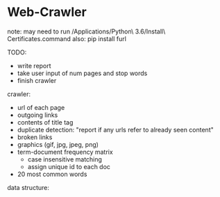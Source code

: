 # Web-Crawler

note: may need to run /Applications/Python\ 3.6/Install\ Certificates.command
	also: pip install furl

TODO:
- write report
- take user input of num pages and stop words
- finish crawler



crawler:
- url of each page
- outgoing links
- contents of title tag
- duplicate detection: "report if any urls refer to already seen content"
- broken links
- graphics (gif, jpg, jpeg, png)
- term-document frequency matrix
	- case insensitive matching
	- assign unique id to each doc
- 20 most common words


data structure:

